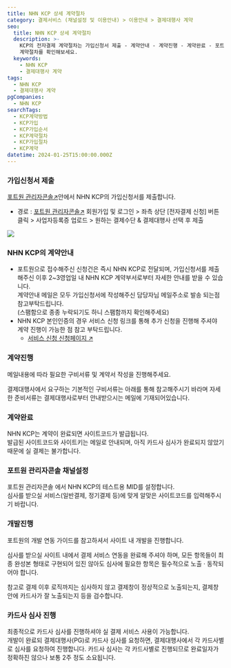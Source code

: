 ```yaml
---
title: NHN KCP 상세 계약절차
category: 결제서비스 (채널설정 및 이용안내) > 이용안내 > 결제대행사 계약
seo:
  title: NHN KCP 상세 계약절차
  description: >-
    KCP의 전자결제 계약절차는 가입신청서 제출 - 계약안내 - 계약진행 - 계약완료 - 포트원 관리자콘솔 채널설정으로 이뤄집니다. 각
    계약절차를 확인해보세요.
  keywords:
    - NHN KCP
    - 결제대행사 계약
tags:
  - NHN KCP
  - 결제대행사 계약
pgCompanies:
  - NHN KCP
searchTags:
  - KCP계약방법
  - KCP가입
  - KCP가입순서
  - KCP계약절차
  - KCP가입절차
  - KCP계약
datetime: 2024-01-25T15:00:00.000Z
---
```


<Callout content="NHN KCP와 계약을 진행하기 위한 절차를 순서대로 자세히 알려드립니다." />

### **가입신청서 제출**

[포트원 관리자콘솔↗](https://admin.portone.io/)안에서 NHN KCP의 가입신청서를 제출합니다.

- 경로 : [포트원 관리자콘솔↗](https://admin.portone.io/) 회원가입 및 로그인 > 좌측 상단 \[전자결제 신청] 버튼 클릭 > 사업자등록증 업로드 > 원하는 결제수단 & 결제대행사 선택 후 제출

<Callout icon="" title="전자결제 신청방법 보러가기 ↗" />



![](</uploads/결제서비스/이용안내/결제대행사계약/NHN KCP.png>)

### **NHN KCP의 계약안내**

- 포트원으로 접수해주신 신청건은 즉시  NHN KCP로 전달되며, 가입신청서를 제출해주신 이후 2\~3영업일 내 NHN KCP 계약부서로부터 자세한 안내를 받을 수 있습니다.\
  계약안내 메일은 모두 가입신청서에 작성해주신 담당자님 메일주소로 발송 되는점 참고부탁드립니다. \
  (스팸함으로 종종 누락되기도 하니 스팸함까지 확인해주세요)
- NHN KCP 본인인증의 경우 서비스 신청 링크를 통해 추가 신청을 진행해 주셔야 계약 진행이 가능한 점 참고 부탁드립니다.
  - [서비스 신청 신청페이지 ↗](https://admin8.kcp.co.kr/assist/hp.HomePageMcshCertApplyAction.do?cmd=apply\&host_id=Portone "NHN KCP 본인이증 서비스 신청페이지 ↗")

### **계약진행**

메일내용에 따라 필요한 구비서류 및 계약서 작성을 진행해주세요.

결제대행사에서 요구하는 기본적인 구비서류는 아래를 통해 참고해주시기 바라며 자세한 준비서류는 결제대행사로부터 안내받으시는 메일에 기재되어있습니다.

<Callout title="계약 구비서류 바로가기 ↗" icon="" />

### **계약완료**

NHN KCP는 계약이 완료되면 사이트코드가 발급됩니다.\
발급된 사이트코드와 사이트키는 메일로 안내되며, 아직 카드사 심사가 완료되지 않았기 때문에 실 결제는 불가합니다.

### **포트원 관리자콘솔 채널설정**

포트원 관리자콘솔 에서 NHN KCP의 테스트용 MID를 설정합니다.\
심사를 받으실 서비스(일반결제, 정기결제 등)에 맞게 알맞은 사이트코드를 입력해주시기 바랍니다.

<Callout icon="" title="NHN KCP 채널설정방법 바로가기 ↗" />

### **개발진행**

포트원의 개발 연동 가이드를 참고하셔서 사이트 내 개발을 진행합니다.

심사를 받으실 사이트 내에서 결제 서비스 연동을 완료해 주셔야 하며, 모든 항목들이 최종 완성본 형태로 구현되어 있진 않아도 심사에 필요한 항목은 필수적으로 노출 · 동작되어야 합니다.

참고로 결제 이후 로직까지는 심사하지 않고 결제창이 정상적으로 노출되는지, 결제창 안에 카드사가 잘 노출되는지 등을 검수합니다.

<Callout title="서비스 필수 구축요건 바로가기 ↗" icon="" />

### **카드사 심사 진행**

최종적으로 카드사 심사를 진행하셔야 실 결제 서비스 사용이 가능합니다.\
개발이 완료되 결제대행사(PG)로 카드사 심사를 요청하면, 결제대행사에서 각 카드사별로 심사를 요청하여 진행합니다. 카드사 심사는 각 카드사별로 진행되므로 완료일자가 정확하진 않으나 보통 2주 정도 소요됩니다.
